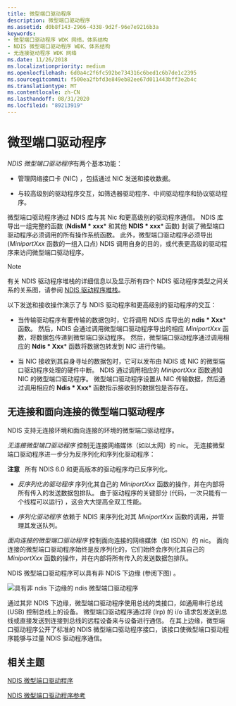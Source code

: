 ```yaml
---
title: 微型端口驱动程序
description: 微型端口驱动程序
ms.assetid: d0b8f143-2966-4338-9d2f-96e7e9216b3a
keywords:
- 微型端口驱动程序 WDK 网络，体系结构
- NDIS 微型端口驱动程序 WDK、体系结构
- 无连接驱动程序 WDK 网络
ms.date: 11/26/2018
ms.localizationpriority: medium
ms.openlocfilehash: 6d0a4c2f6fc592be734316c6bed1c6b7de1c2395
ms.sourcegitcommit: f500ea2fbfd3e849eb82ee67d011443bff3e2b4c
ms.translationtype: MT
ms.contentlocale: zh-CN
ms.lasthandoff: 08/31/2020
ms.locfileid: "89213919"
---
```

# <a name="miniport-drivers"></a>微型端口驱动程序

*NDIS 微型端口驱动程序*有两个基本功能：

-   管理网络接口卡 (NIC) ，包括通过 NIC 发送和接收数据。

-   与较高级别的驱动程序交互，如筛选器驱动程序、中间驱动程序和协议驱动程序。

微型端口驱动程序通过 NDIS 库与其 Nic 和更高级别的驱动程序通信。 NDIS 库导出一组完整的函数 (**NdisM * xxx*** 和其他 **NDIS * xxx*** 函数) 封装了微型端口驱动程序必须调用的所有操作系统函数。 此外，微型端口驱动程序必须导出 (*MiniportXxx* 函数的一组入口点) NDIS 调用自身的目的，或代表更高级的驱动程序来访问微型端口驱动程序。

> [!NOTE]
> 有关 NDIS 驱动程序堆栈的详细信息以及显示所有四个 NDIS 驱动程序类型之间关系的关系图，请参阅 [NDIS 驱动程序堆栈](ndis-driver-stack.md)。

以下发送和接收操作演示了与 NDIS 驱动程序和更高级别的驱动程序的交互：

- 当传输驱动程序有要传输的数据包时，它将调用 NDIS 库导出的 **ndis * Xxx*** 函数。 然后，NDIS 会通过调用微型端口驱动程序导出的相应 *MiniportXxx* 函数，将数据包传递到微型端口驱动程序。 然后，微型端口驱动程序通过调用相应的 **Ndis * Xxx*** 函数将数据包转发到 NIC 进行传输。

- 当 NIC 接收到其自身寻址的数据包时，它可以发布由 NDIS 或 NIC 的微型端口驱动程序处理的硬件中断。 NDIS 通过调用相应的 *MiniportXxx* 函数通知 NIC 的微型端口驱动程序。 微型端口驱动程序设置从 NIC 传输数据，然后通过调用相应的 **Ndis * Xxx*** 函数指示接收到的数据包是否存在。

## <a name="connectionless-and-connection-oriented-miniport-drivers"></a>无连接和面向连接的微型端口驱动程序

NDIS 支持无连接环境和面向连接的环境的微型端口驱动程序。

*无连接微型端口驱动程序* 控制无连接网络媒体（如以太网）的 nic。 无连接微型端口驱动程序进一步分为反序列化和序列化驱动程序：

**注意**   所有 NDIS 6.0 和更高版本的驱动程序均已反序列化。 

-   *反序列化的驱动程序* 序列化其自己的 *MiniportXxx* 函数的操作，并在内部将所有传入的发送数据包排队。 由于驱动程序的关键部分 (代码，一次只能有一个线程可以运行) ，这会大大提高全双工性能。

-   *序列化驱动程序* 依赖于 NDIS 来序列化对其 *MiniportXxx* 函数的调用，并管理其发送队列。

*面向连接的微型端口驱动程序* 控制面向连接的网络媒体（如 ISDN）的 nic。 面向连接的微型端口驱动程序始终是反序列化的，它们始终会序列化其自己的 *MiniportXxx* 函数的操作，并在内部将所有传入的发送数据包排队。

NDIS 微型端口驱动程序可以具有非 NDIS 下边缘 (参阅下图) 。

![具有非 ndis 下边缘的 ndis 微型端口驱动程序](images/nonndslo.png)

通过其非 NDIS 下边缘，微型端口驱动程序使用总线的类接口，如通用串行总线 (USB) 控制总线上的设备。 微型端口驱动程序通过将 (Irp) 的 i/o 请求包发送到总线或直接发送到连接到总线的远程设备来与设备进行通信。 在其上边缘，微型端口驱动程序公开了标准的 NDIS 微型端口驱动程序接口，该接口使微型端口驱动程序能够与过量 NDIS 驱动程序通信。

## <a name="related-topics"></a>相关主题

[NDIS 微型端口驱动程序](ndis-miniport-drivers.md)

[NDIS 微型端口驱动程序参考](/windows-hardware/drivers/ddi/_netvista/)